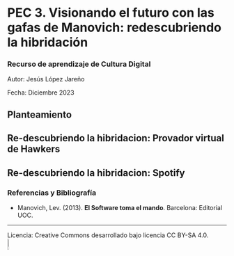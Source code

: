 #  PEC 3. Visionando el futuro con las gafas de Manovich: redescubriendo la hibridación 

### Recurso de aprendizaje de Cultura Digital 


Autor: Jesús López Jareño


Fecha: Diciembre 2023


## Planteamiento



## Re-descubriendo la hibridacion: Provador virtual de Hawkers




## Re-descubriendo la hibridacion: Spotify



### Referencias y Bibliografía

* Manovich, Lev. (2013). **El Software toma el mando**. Barcelona: Editorial UOC. 

----


Licencia: Creative Commons desarrollado bajo licencia CC BY-SA 4.0. <img src="https://upload.wikimedia.org/wikipedia/commons/e/e5/CC_BY-SA_icon.svg" alt="Texto alternativo" width="8%" height="auto">
